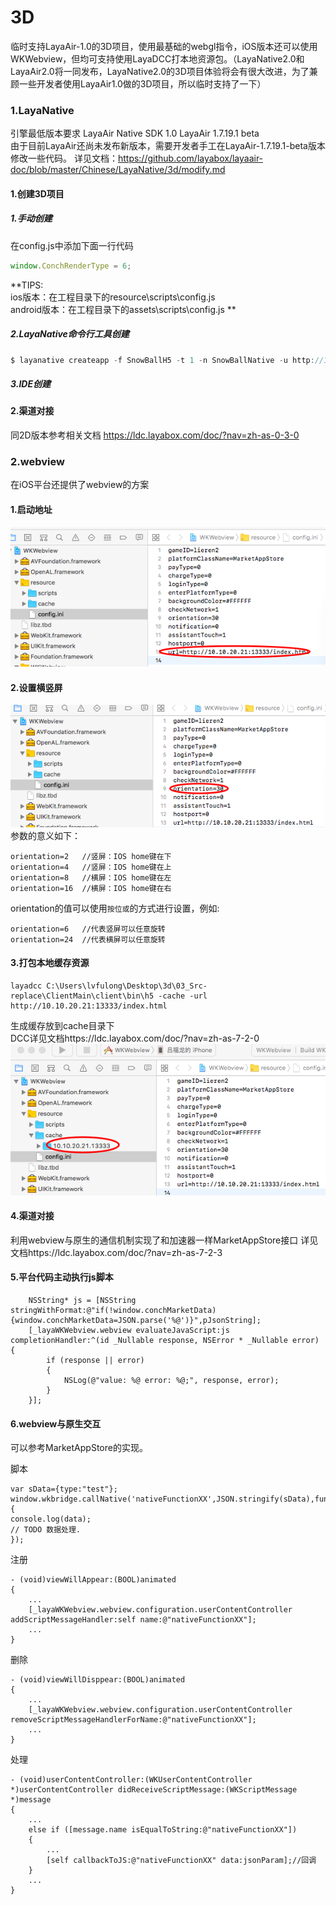 # 3D
临时支持LayaAir-1.0的3D项目，使用最基础的webgl指令，iOS版本还可以使用WKWebview，但均可支持使用LayaDCC打本地资源包。（LayaNative2.0和LayaAir2.0将一同发布，LayaNative2.0的3D项目体验将会有很大改进，为了兼顾一些开发者使用LayaAir1.0做的3D项目，所以临时支持了一下）
### 1.LayaNative
引擎最低版本要求 LayaAir Native SDK 1.0 LayaAir 1.7.19.1 beta  
由于目前LayaAir还尚未发布新版本，需要开发者手工在LayaAir-1.7.19.1-beta版本修改一些代码。
详见文档：https://github.com/layabox/layaair-doc/blob/master/Chinese/LayaNative/3d/modify.md
#### 1.创建3D项目
##### 1.手动创建
在config.js中添加下面一行代码
```javascript
window.ConchRenderType = 6;
```
**TIPS:  
ios版本：在工程目录下的resource\scripts\config.js  
android版本：在工程目录下的assets\scripts\config.js  **
##### 2.LayaNative命令行工具创建
```javascript
$ layanative createapp -f SnowBallH5 -t 1 -n SnowBallNative -u http://10.10.20.102:8899/index.html -v v0.9.5 -d 3D
```
##### 3.IDE创建
#### 2.渠道对接
同2D版本参考相关文档
https://ldc.layabox.com/doc/?nav=zh-as-0-3-0
### 2.webview
在iOS平台还提供了webview的方案
#### 1.启动地址
![图1](img/1.png)  
#### 2.设置横竖屏
![图1](img/2.png)  
参数的意义如下：
```
orientation=2   //竖屏：IOS home键在下   
orientation=4   //竖屏：IOS home键在上   
orientation=8   //横屏：IOS home键在左   
orientation=16  //横屏：IOS home键在右   
```
orientation的值可以使用`按位或`的方式进行设置，例如:
```   
orientation=6   //代表竖屏可以任意旋转  
orientation=24  //代表横屏可以任意旋转  
```
#### 3.打包本地缓存资源
```
layadcc C:\Users\lvfulong\Desktop\3d\03_Src-replace\ClientMain\client\bin\h5 -cache -url http://10.10.20.21:13333/index.html
```
生成缓存放到cache目录下  
DCC详见文档https://ldc.layabox.com/doc/?nav=zh-as-7-2-0  
![图1](img/3.png) 

#### 4.渠道对接
利用webview与原生的通信机制实现了和加速器一样MarketAppStore接口
详见文档https://ldc.layabox.com/doc/?nav=zh-as-7-2-3
#### 5.平台代码主动执行js脚本
```
    NSString* js = [NSString stringWithFormat:@"if(!window.conchMarketData){window.conchMarketData=JSON.parse('%@')}",pJsonString];
    [_layaWKWebview.webview evaluateJavaScript:js completionHandler:^(id _Nullable response, NSError * _Nullable error) {
        if (response || error)
        {
            NSLog(@"value: %@ error: %@;", response, error);
        }
    }];
```
#### 6.webview与原生交互
可以参考MarketAppStore的实现。

脚本
```
var sData={type:"test"};
window.wkbridge.callNative('nativeFunctionXX',JSON.stringify(sData),function(data){
console.log(data);
// TODO 数据处理.
});
```

注册
```
- (void)viewWillAppear:(BOOL)animated
{
    ...
    [_layaWKWebview.webview.configuration.userContentController addScriptMessageHandler:self name:@"nativeFunctionXX"];
    ...
}
```
删除
```
- (void)viewWillDisppear:(BOOL)animated
{
    ...
    [_layaWKWebview.webview.configuration.userContentController removeScriptMessageHandlerForName:@"nativeFunctionXX"];
    ...
}
```
处理
```
- (void)userContentController:(WKUserContentController *)userContentController didReceiveScriptMessage:(WKScriptMessage *)message
{
    ...
    else if ([message.name isEqualToString:@"nativeFunctionXX"])
    {
        ...
        [self callbackToJS:@"nativeFunctionXX" data:jsonParam];//回调
    }
    ...
}
```
